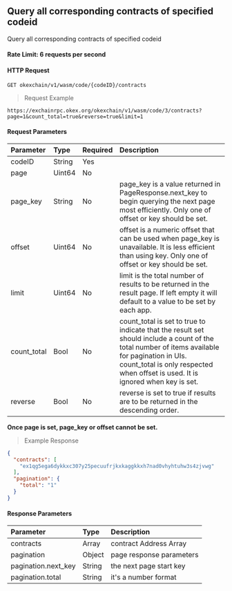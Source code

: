 ## Query all corresponding contracts of specified codeid

Query all corresponding contracts of specified codeid

#### Rate Limit: 6 requests per second

#### HTTP Request

`GET okexchain/v1/wasm/code/{codeID}/contracts`

> Request Example

```wiki
https://exchainrpc.okex.org/okexchain/v1/wasm/code/3/contracts?page=1&count_total=true&reverse=true&limit=1
```

#### Request Parameters
| **Parameter** | **Type** | **Required** | **Description**                                                                                                                                                                                                                   |
|:--------------|:---------|:-------------|:----------------------------------------------------------------------------------------------------------------------------------------------------------------------------------------------------------------------------------|
| codeID       | String   | Yes           |                                                                                                                                                                                                                                   |
| page          | Uint64   | No           |                                                                                                                                                                                                                                   |
| page_key      | String   | No           | page_key is a value returned in PageResponse.next_key to begin querying the next page most efficiently. Only one of offset or key should be set.                                                                                  |
| offset        | Uint64   | No           | offset is a numeric offset that can be used when page_key is unavailable. It is less efficient than using key. Only one of offset or key should be set.                                                                           |
| limit         | Uint64   | No           | limit is the total number of results to be returned in the result page. If left empty it will default to a value to be set by each app.                                                                                           |
| count_total   | Bool     | No           | count_total is set to true to indicate that the result set should include a count of the total number of items available for pagination in UIs. count_total is only respected when offset is used. It is ignored when key is set. |
| reverse       | Bool     | No           | reverse is set to true if results are to be returned in the descending order.                                                                                                                                                     |
**Once page is set, page_key or offset cannot be set.**

> Example Response

```json
{
  "contracts": [
    "ex1qg5ega6dykkxc307y25pecuufrjkxkaggkkxh7nad0vhyhtuhw3s4zjvwg"
  ],
  "pagination": {
    "total": "1"
  }
}
```

#### Response Parameters

| **Parameter** | **Type** | **Description**                                                                                                                                                                                                                                                      |
| :----------------- | :------- | :------------------------------------------------------------------------------------------------------------------------------------------------------------------------------------------------------------------------------------------------------------------- |
|  contracts             | Array    | 		contract Address Array		| 
|  pagination               | Object    | 	page response	parameters		| 
|  pagination.next_key      | String    | 		the next page start key		|  
|  pagination.total               | String    | 	it's a number format			|  
